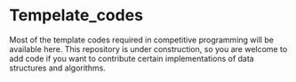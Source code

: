# Tempelate_codes
Most of the template codes required in competitive programming will be available here.
This repository is under construction, so you are welcome to add code if you want to contribute certain implementations of data structures and algorithms.

